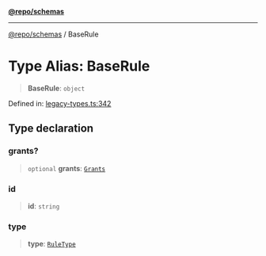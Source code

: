 [**@repo/schemas**](../README.md)

***

[@repo/schemas](../globals.md) / BaseRule

# Type Alias: BaseRule

> **BaseRule**: `object`

Defined in: [legacy-types.ts:342](https://github.com/alexqguo/drinking-board-game-v3/blob/4601cd1dd31c4765939b300b0a940d609425b657/packages/schemas/src/legacy-types.ts#L342)

## Type declaration

### grants?

> `optional` **grants**: [`Grants`](Grants.md)

### id

> **id**: `string`

### type

> **type**: [`RuleType`](../enumerations/RuleType.md)
